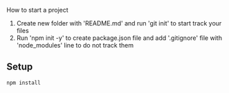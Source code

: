 How to start a project

1. Create new folder with 'README.md' and run 'git init' to start track your files
2. Run 'npm init -y' to create package.json file and add '.gitignore' file with 'node_modules' line to do not track them


Setup
---
 
```
npm install
```